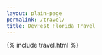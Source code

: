 ```yaml
---
layout: plain-page
permalink: /travel/
title: DevFest Florida Travel
---
```


{% include travel.html %}
